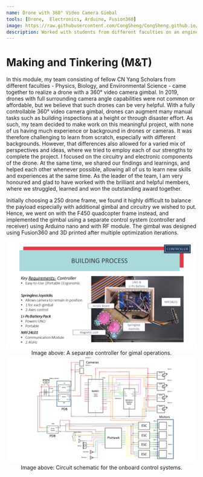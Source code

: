 ```yaml
---
name: Drone with 360° Video Camera Gimbal
tools: [Drone,  Electronics, Arduino, Fusion360]
image: https://raw.githubusercontent.com/CongSheng/CongSheng.github.io/master/images/MNT/MNT%20Drone.jpg
description: Worked with students from different faculties on an engineering project.
---
```


# Making and Tinkering (M&T)

In this module, my team consisting of fellow CN Yang Scholars from different faculties - Physics, Biology, and Environmental Science - came
together to realize a drone with a 360° video camera gimbal. In 2019, drones with full surrounding camera angle capabilities were not common or 
affordable, but we believe that such drones can be very helpful. With a fully controllable 360° video camera gimbal, drones can augment
many manual tasks such as building inspections at a height or through disaster effort. As such, my team decided to make work on this
meaningful project, with none of us having much experience or background in drones or cameras. It was therefore challenging to learn 
from scratch, especially with different backgrounds. However, that differences also allowed for a varied mix of perspectives
and ideas, where we tried to employ each of our strengths to complete the project. I focused on the circuitry and electronic components of the drone. At the same time, we shared our findings and learnings, and helped each other whenever possible,
allowing all of us to learn new skills and experiences at the same time. As the leader of the team, I am very honoured and glad to have worked with the brilliant and helpful members, where we struggled, learned and won the outstanding award together.

Initially choosing a 250 drone frame, we found it highly difficult to balance the payload especially with additional gimbal and circuitry we wished to put. Hence, we went on with the F450 quadcopter frame instead, and implemented the gimbal using a separate control system (controller and receiver) using Arduino nano and with RF module. The gimbal was designed using Fusion360 and 3D printed after multiple optimization iterations.

<img src="https://raw.githubusercontent.com/CongSheng/CongSheng.github.io/master/images/MNT/mnt_controller.jpg" width="800" alt="Controller for the gimbal.">
<center>Image above: A separate controller for gimal operations.</center>

<img src="https://raw.githubusercontent.com/CongSheng/CongSheng.github.io/master/images/MNT/mnt_drone_circuit.png"  width="800" alt="Schematic of the electronic systems onboard">
<center>Image above: Circuit schematic for the onboard control systems.</center>